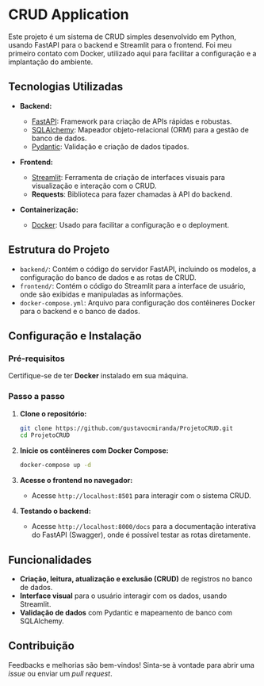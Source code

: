 # CRUD Application

Este projeto é um sistema de CRUD simples desenvolvido em Python, usando FastAPI para o backend e Streamlit para o frontend. Foi meu primeiro contato com Docker, utilizado aqui para facilitar a configuração e a implantação do ambiente.

## Tecnologias Utilizadas

- **Backend:**
  - [FastAPI](https://fastapi.tiangolo.com/): Framework para criação de APIs rápidas e robustas.
  - [SQLAlchemy](https://www.sqlalchemy.org/): Mapeador objeto-relacional (ORM) para a gestão de banco de dados.
  - [Pydantic](https://pydantic-docs.helpmanual.io/): Validação e criação de dados tipados.
  
- **Frontend:**
  - [Streamlit](https://streamlit.io/): Ferramenta de criação de interfaces visuais para visualização e interação com o CRUD.
  - **Requests**: Biblioteca para fazer chamadas à API do backend.
  
- **Containerização:**
  - [Docker](https://www.docker.com/): Usado para facilitar a configuração e o deployment.

## Estrutura do Projeto

- `backend/`: Contém o código do servidor FastAPI, incluindo os modelos, a configuração do banco de dados e as rotas de CRUD.
- `frontend/`: Contém o código do Streamlit para a interface de usuário, onde são exibidas e manipuladas as informações.
- `docker-compose.yml`: Arquivo para configuração dos contêineres Docker para o backend e o banco de dados.

## Configuração e Instalação

### Pré-requisitos

Certifique-se de ter **Docker** instalado em sua máquina.

### Passo a passo

1. **Clone o repositório:**
   ```bash
   git clone https://github.com/gustavocmiranda/ProjetoCRUD.git
   cd ProjetoCRUD
   ```

2. **Inicie os contêineres com Docker Compose:**
   ```bash
   docker-compose up -d
   ```

3. **Acesse o frontend no navegador:**
   - Acesse `http://localhost:8501` para interagir com o sistema CRUD.

4. **Testando o backend:**
   - Acesse `http://localhost:8000/docs` para a documentação interativa do FastAPI (Swagger), onde é possível testar as rotas diretamente.

## Funcionalidades

- **Criação, leitura, atualização e exclusão (CRUD)** de registros no banco de dados.
- **Interface visual** para o usuário interagir com os dados, usando Streamlit.
- **Validação de dados** com Pydantic e mapeamento de banco com SQLAlchemy.
  
## Contribuição

Feedbacks e melhorias são bem-vindos! Sinta-se à vontade para abrir uma *issue* ou enviar um *pull request*.
